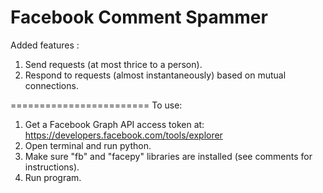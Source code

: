Facebook Comment Spammer
========================

Added features :

1) Send requests (at most thrice to a person).
2) Respond to requests (almost instantaneously) based on mutual connections.

========================
To use:  
1. Get a Facebook Graph API access token at: https://developers.facebook.com/tools/explorer  
2. Open terminal and run python.  
3. Make sure "fb" and "facepy" libraries are installed (see comments for instructions).  
4. Run program.  
  
